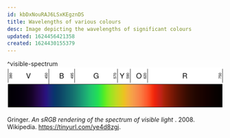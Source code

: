 ```yaml
---
id: kbDxNouRAJ6LSxKEgznDS
title: Wavelengths of various colours
desc: Image depicting the wavelengths of significant colours
updated: 1624456421358
created: 1624430155379
---
```


^visible-spectrum
![Visible spectrum](assets/images/color-visible-spectrum.svg)
<figcaption>
Gringer. <i>An sRGB rendering of the spectrum of visible light
</i>. 2008. Wikipedia. <a href="https://tinyurl.com/ye4d8zgj">https://tinyurl.com/ye4d8zgj</a>.
</figcaption>